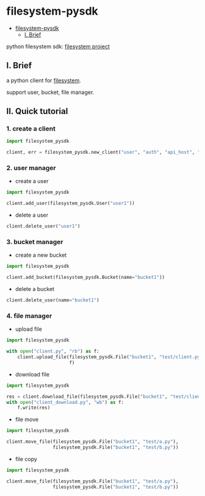 # filesystem-pysdk

<!-- TOC -->

* [filesystem-pysdk](#filesystem-pysdk)
    * [I. Brief](#i-brief)

<!-- TOC -->

python filesystem sdk: [filesystem project](https://github.com/i-curve/filesystem)

## I. Brief

a python client for [filesystem](https://github.com/i-curve/filesystem).

support user, bucket, file manager.

## II. Quick tutorial

### 1. create a client

```python
import filesystem_pysdk

client, err = filesystem_pysdk.new_client("user", "auth", "api_host", "web_host")
```

### 2. user manager

- create a user

```python
import filesystem_pysdk

client.add_user(filesystem_pysdk.User("user1"))
```

- delete a user

```python
client.delete_user("user1")
```

### 3. bucket manager

- create a new bucket

```python
import filesystem_pysdk

client.add_bucket(filesystem_pysdk.Bucket(name="bucket1"))
```

- delete a bucket

```python
client.delete_user(name="bucket1")
```

### 4. file manager

- upload file

```python
import filesystem_pysdk

with open("client.py", "rb") as f:
    client.upload_file(filesystem_pysdk.File("bucket1", "test/client.py", 0),
                       f)
```

- download file

```python
import filesystem_pysdk

res = client.download_file(filesystem_pysdk.File("bucket1", "test/client.py"))
with open("client_download.py", "wb") as f:
    f.write(res)
```

- file move

```python
import filesystem_pysdk

client.move_file(filesystem_pysdk.File("bucket1", "test/a.py"),
                 filesystem_pysdk.File("bucket1", "test/b.py"))
```

- file copy

```python
import filesystem_pysdk

client.move_file(filesystem_pysdk.File("bucket1", "test/a.py"),
                 filesystem_pysdk.File("bucket1", "test/b.py"))
```